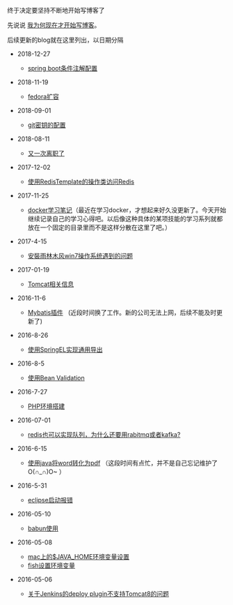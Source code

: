
终于决定要坚持不断地开始写博客了

先说说 [我为何现在才开始写博客](why-i-start-to-write-blog.md)。

后续更新的blog就在这里列出，以日期分隔

* 2018-12-27
    - [spring boot条件注解配置](java/spring-boot-config.md)
* 2018-11-19
    * [fedora扩容](others/fedora-extend.md)
* 2018-09-01
    * [git密钥的配置](others/git_key.md)
* 2018-08-11 
    * [又一次离职了](others/resign_again.md)
* 2017-12-02

    * [使用RedisTemplate的操作类访问Redis](java/redis-template-usage.md)
* 2017-11-25
  * [docker学习笔记](docker/README.md)（最近在学习docker，才想起来好久没更新了。今天开始继续记录自己的学习心得吧。以后像这种具体的某项技能的学习系列就都放在一个固定的目录里而不是这样分散在这里了吧。）
* 2017-4-15
  * [安裝雨林木风win7操作系统遇到的问题](others/win7-install.md)
* 2017-01-19 
  * [Tomcat相关信息](java/tomcat.md)
* 2016-11-6
  * [Mybatis插件](../../../mybatis-plugins)
  	  	(近段时间换了工作。新的公司无法上网，后续不能及时更新了)
* 2016-8-26
    * [使用SpringEL实现通用导出](java/spring-el.md)
* 2016-8-5
  * [使用Bean Validation](java/bean-validation.md)
* 2016-7-27
  * [PHP环境搭建](php/php-begin.md)
* 2016-07-01
  * [redis也可以实现队列，为什么还要用rabitmq或者kafka?](java/why-other-mq.md)
* 2016-6-15
  * [使用java将word转化为pdf](java/word-2-pdf.md)
  （这段时间有点忙，并不是自己忘记维护了O(∩_∩)O~ ）
* 2016-5-31
  * [eclipse启动报错](others/eclipse-startup-error.md)
* 2016-05-10
  * [babun使用](others/babun.md)
* 2016-05-08
  * [mac上的$JAVA_HOME环境变量设置](java/mac-java-home.md)
  * [fish设置环境变量](others/fish-env-variables.md)
* 2016-05-06
  * [关于Jenkins的deploy plugin不支持Tomcat8的问题](others/jenkins-deploy-tomcat8.md)

